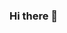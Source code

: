 ### Hi there 👋

<!--
**IsabelaNovaki/IsabelaNovaki** is a ✨ _special_ ✨ repository because its `README.md` (this file) appears on your GitHub profile.

Here are some ideas to get you started:

- 🔭 I’m Isabela Novaki
- 🌱 I’m study in Colégio Estadual da Colônia Murici
- 👯 My favorite programming language is Scratch
- 🤔 I speak Portuguese
- 📫 How to reach me: isabela.novaki@escola.pr.gov.br
-->
